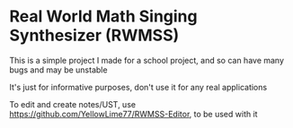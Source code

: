 # Real World Math Singing Synthesizer (RWMSS)

This is a simple project I made for a school project, and so can have many bugs and may be unstable

It's just for informative purposes, don't use it for any real applications

To edit and create notes/UST, use https://github.com/YellowLime77/RWMSS-Editor, to be used with it
